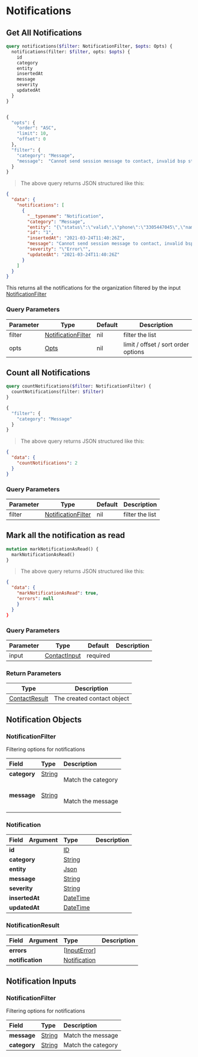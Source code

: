 # Notifications

## Get All Notifications

```graphql
query notifications($filter: NotificationFilter, $opts: Opts) {
  notifications(filter: $filter, opts: $opts) {
    id
    category
    entity
    insertedAt
    message
    severity
    updatedAt
  }
}


{
  "opts": {
    "order": "ASC",
    "limit": 10,
    "offset": 0
  },
  "filter": {
    "category": "Message",
    "message":  "Cannot send session message to contact, invalid bsp status."
  }
}
```

> The above query returns JSON structured like this:

```json
{
  "data": {
    "notifications": [
      {
        "__typename": "Notification",
        "category": "Message",
        "entity": "{\"status\":\"valid\",\"phone\":\"3305447045\",\"name\":\"Adelle Cavin\",\"last_message_at\":\"2021-03-24T09:50:22Z\",\"is_hsm\":null,\"id\":9,\"group_id\":null,\"flow_id\":null,\"bsp_status\":\"hsm\"}",
        "id": "1",
        "insertedAt": "2021-03-24T11:40:26Z",
        "message": "Cannot send session message to contact, invalid bsp status.",
        "severity": "\"Error\"",
        "updatedAt": "2021-03-24T11:40:26Z"
      }
    ]
  }
}
```

This returns all the notifications for the organization filtered by the input <a href="#Notificationfilter">NotificationFilter</a>

### Query Parameters

| Parameter | Type                                                 | Default | Description                         |
| --------- | ---------------------------------------------------- | ------- | ----------------------------------- |
| filter    | <a href="#Notificationfilter">NotificationFilter</a> | nil     | filter the list                     |
| opts      | <a href="#opts">Opts</a>                             | nil     | limit / offset / sort order options |

## Count all Notifications

```graphql
query countNotifications($filter: NotificationFilter) {
  countNotifications(filter: $filter)
}

{
  "filter": {
    "category": "Message"
  }
}
```

> The above query returns JSON structured like this:

```json
{
  "data": {
    "countNotifications": 2
  }
}
```

### Query Parameters

| Parameter | Type                                                 | Default | Description     |
| --------- | ---------------------------------------------------- | ------- | --------------- |
| filter    | <a href="#Notificationfilter">NotificationFilter</a> | nil     | filter the list |


## Mark all the notification as read

```graphql
mutation markNotificationAsRead() {
  markNotificationAsRead()
}

```

> The above query returns JSON structured like this:

```json
{
  "data": {
    "markNotificationAsRead": true,
    "errors": null
    }
  }
}
```

### Query Parameters

Parameter | Type | Default | Description
--------- | ---- | ------- | -----------
input | <a href="#contactinput">ContactInput</a> | required ||

### Return Parameters
Type | Description
| ---- | -----------
<a href="#contactresult">ContactResult</a> | The created contact object


## Notification Objects

### NotificationFilter

Filtering options for notifications

<table>
<thead>
<tr>
<th colspan="2" align="left">Field</th>
<th align="left">Type</th>
<th align="left">Description</th>
</tr>
</thead>
<tbody>
<tr>
<td colspan="2" valign="top"><strong>category</strong></td>
<td valign="top"><a href="#string">String</a></td>
<td>

Match the category

</td>
</tr>
<tr>
<td colspan="2" valign="top"><strong>message</strong></td>
<td valign="top"><a href="#string">String</a></td>
<td>

Match the message

</td>
</tr>
</td>
</tr>
</tbody>
</table>

### Notification

<table>
<thead>
<tr>
<th align="left">Field</th>
<th align="right">Argument</th>
<th align="left">Type</th>
<th align="left">Description</th>
</tr>
</thead>
<tbody>
<tr>
<td colspan="2" valign="top"><strong>id</strong></td>
<td valign="top"><a href="#id">ID</a></td>
<td></td>
</tr>
<tr>
<td colspan="2" valign="top"><strong>category</strong></td>
<td valign="top"><a href="#string">String</a></td>
<td></td>
</tr>
<tr>
<td colspan="2" valign="top"><strong>entity</strong></td>
<td valign="top"><a href="#json">Json</a></td>
<td></td>
</tr>
<tr>
<td colspan="2" valign="top"><strong>message</strong></td>
<td valign="top"><a href="#string">String</a></td>
<td></td>
</tr>
<tr>
<td colspan="2" valign="top"><strong>severity</strong></td>
<td valign="top"><a href="#string">String</a></td>
<td></td>
</tr>
<tr>
<td colspan="2" valign="top"><strong>insertedAt</strong></td>
<td valign="top"><a href="#datetime">DateTime</a></td>
<td></td>
</tr>
<tr>
<td colspan="2" valign="top"><strong>updatedAt</strong></td>
<td valign="top"><a href="#datetime">DateTime</a></td>
<td></td>
</tr>
</tbody>
</table>

### NotificationResult

<table>
<thead>
<tr>
<th align="left">Field</th>
<th align="right">Argument</th>
<th align="left">Type</th>
<th align="left">Description</th>
</tr>
</thead>
<tbody>
<tr>
<td colspan="2" valign="top"><strong>errors</strong></td>
<td valign="top">[<a href="#inputerror">InputError</a>]</td>
<td></td>
</tr>
<tr>
<td colspan="2" valign="top"><strong>notification</strong></td>
<td valign="top"><a href="#notification">Notification</a></td>
<td></td>
</tr>
</tbody>
</table>

## Notification Inputs

### NotificationFilter

Filtering options for notifications

<table>
<thead>
<tr>
<th colspan="2" align="left">Field</th>
<th align="left">Type</th>
<th align="left">Description</th>
</tr>
</thead>
<tbody>
<tr>
<td colspan="2" valign="top"><strong>message</strong></td>
<td valign="top"><a href="#string">String</a></td>
<td>Match the message</td>
</tr>
<tr>
<td colspan="2" valign="top"><strong>category</strong></td>
<td valign="top"><a href="#string">String</a></td>
<td>Match the category</td>
</tr>
</tbody>
</table>
